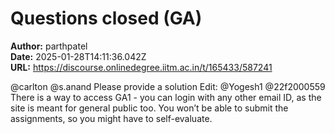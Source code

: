 # Questions closed (GA)

**Author:** parthpatel  
**Date:** 2025-01-28T14:11:36.042Z  
**URL:** https://discourse.onlinedegree.iitm.ac.in/t/165433/587241

@carlton @s.anand Please provide a solution
Edit: @Yogesh1 @22f2000559 There is a way to access GA1 - you can login with any other email ID, as the site is meant for general public too. You won’t be able to submit the assignments, so you might have to self-evaluate.
